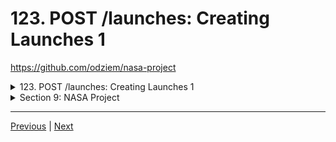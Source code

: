 # 123. POST /launches: Creating Launches 1


https://github.com/odziem/nasa-project


<details>
  <summary> 123. POST /launches: Creating Launches 1 </summary>

-   `server/src/models/launches.model.js` 
```
const launches = new Map();

let latestFlightNumber = 100;

const launch = {
    flightNumber: 100,
    mission: 'Kepler Exploration X',
    rocket: 'Explorer IS1',
    launchDate: new Date('December 27, 2030'),
    destination: 'Kepler-442 b',
    customer: ['ZTM', 'NASA'],
    upcoming: true,
    success: true
};

launches.set(launch.flightNumber, launch);

function getAllLaunches () {
    return Array.from(launches.values());
}

function addNewLaunch(launch) {
    latestFlightNumber++;
    launches.set(
        latestFlightNumber, 
        Object.assign(launch, {
            success: true,
            upcoming: true,
            customer: ['Zero to Mastery', 'NASA'],
            flightNumber: latestFlightNumber,

    }));
}

module.exports = {
    getAllLaunches,
    addNewLaunch,
}
```

- postman `Post http://localhost:8000/launches`
    -   Body --> raw --> JSON
```
{
    "mission": "ZTM155",
    "rocket": "ZTM Experimental IS1",
    "destination": "Kepler-186 f",
    "launchDate": "January 17, 2030"
}
```

</details>  

<details>
  <summary> Section 9: NASA Project </summary>

  - [Codebase: nasa-project](../src/9_nasa-project)

</details>



---

[Previous](./122_Working-With-Data-Models_Building-a-Data-Access-Layer.md) | [Next]()